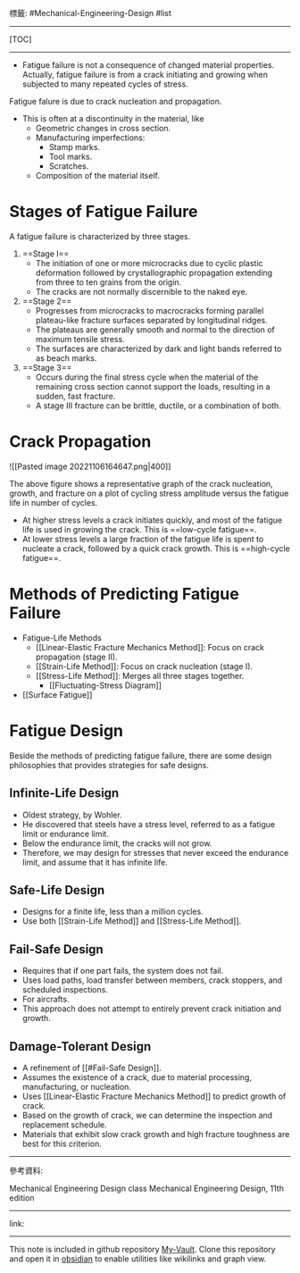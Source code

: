 標籤: #Mechanical-Engineering-Design #list 

---

[TOC]

---

- Fatigue failure is not a consequence of changed material properties. Actually, fatigue failure is from a crack initiating and growing when subjected to many repeated cycles of stress.

Fatigue falure is due to crack nucleation and propagation.

- This is often at a discontinuity in the material, like
	- Geometric changes in cross section.
	- Manufacturing imperfections:
		- Stamp marks.
		- Tool marks.
		- Scratches.
	- Composition of the material itself.

# Stages of Fatigue Failure

A fatigue failure is characterized by three stages.

1. ==Stage I==
	- The initiation of one or more microcracks due to cyclic plastic deformation followed by crystallographic propagation extending from three to ten grains from the origin.
	- The cracks are not normally discernible to the naked eye.
2. ==Stage 2==
	- Progresses from microcracks to macrocracks forming parallel plateau-like fracture surfaces separated by longitudinal ridges.
	- The plateaus are generally smooth and normal to the direction of maximum tensile stress.
	- The surfaces are characterized by dark and light bands referred to as beach marks.
3. ==Stage 3==
	- Occurs during the final stress cycle when the material of the remaining cross section cannot support the loads, resulting in a sudden, fast fracture.
	- A stage III fracture can be brittle, ductile, or a combination of both.

# Crack Propagation

![[Pasted image 20221106164647.png|400]]

The above figure shows a representative graph of the crack nucleation, growth, and fracture on a plot of cycling stress amplitude versus the fatigue life in number of cycles.

- At higher stress levels a crack initiates quickly, and most of the fatigue life is used in growing the crack. This is ==low-cycle fatigue==.
- At lower stress levels a large fraction of the fatigue life is spent to nucleate a crack, followed by a quick crack growth. This is ==high-cycle fatigue==.

# Methods of Predicting Fatigue Failure

- Fatigue-Life Methods
	- [[Linear-Elastic Fracture Mechanics Method]]: Focus on crack propagation (stage II).
	- [[Strain-Life Method]]: Focus on crack nucleation (stage I).
	- [[Stress-Life Method]]: Merges all three stages together.
		- [[Fluctuating-Stress Diagram]]
- [[Surface Fatigue]]

# Fatigue Design

Beside the methods of predicting fatigue failure, there are some design philosophies that provides strategies for safe designs.

## Infinite-Life Design

- Oldest strategy, by Wohler. 
- He discovered that steels have a stress level, referred to as a fatigue limit or endurance limit.
- Below the endurance limit, the cracks will not grow.
- Therefore, we may design for stresses that never exceed the endurance limit, and assume that it has infinite life.

## Safe-Life Design

- Designs for a finite life, less than a million cycles.
- Use both [[Strain-Life Method]] and [[Stress-Life Method]].

## Fail-Safe Design

- Requires that if one part fails, the system does not fail.
- Uses load paths, load transfer between members, crack stoppers, and scheduled inspections.
- For aircrafts.
- This approach does not attempt to entirely prevent crack initiation and growth.

## Damage-Tolerant Design

- A refinement of [[#Fail-Safe Design]].
- Assumes the existence of a crack, due to material processing, manufacturing, or nucleation.
- Uses [[Linear-Elastic Fracture Mechanics Method]] to predict growth of crack.
- Based on the growth of crack, we can determine the inspection and replacement schedule.
- Materials that exhibit slow crack growth and high fracture toughness are best for this criterion.

---

參考資料:

Mechanical Engineering Design class
Mechanical Engineering Design, 11th edition

---

link:


---

This note is included in github repository [My-Vault](https://github.com/LittleD3092/My-Vault.git). Clone this repository and open it in [obsidian](https://obsidian.md/) to enable utilities like wikilinks and graph view.